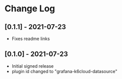 # Change Log

## [0.1.1] - 2021-07-23

- Fixes readme links

## [0.1.0] - 2021-07-23

- Initial signed release
- plugin id changed to "grafana-k6cloud-datasource"
